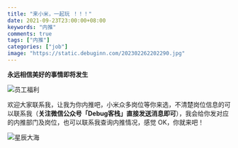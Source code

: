 ```yaml
---
title: "来小米，一起玩 ！！！"
date: 2021-09-23T23:00:00+08:00
keywords: "内推"
comments: true
tags: ["内推"]
categories: ["job"]
image: "https://static.debuginn.com/202302262202290.jpg"
---
```


**永远相信美好的事情即将发生**

![员工福利](https://static.debuginn.com/202302262204468.png)

欢迎大家联系我，让我为你内推吧，小米众多岗位等你来选，不清楚岗位信息的可以联系我（**关注微信公众号「Debug客栈」直接发送消息即可**），我会给你发对应的内推部门及岗位，也可以联系我查询内推情况，感觉 OK，你就来吧！

![星辰大海](https://static.debuginn.com/202302262203593.jpg)